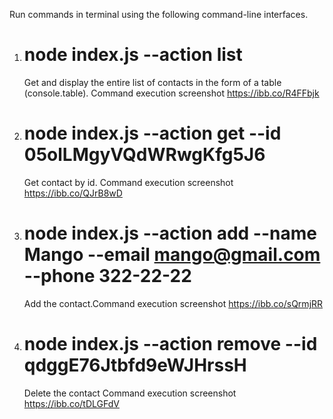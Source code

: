 Run commands in terminal using the following command-line interfaces.

1. # node index.js --action list
   Get and display the entire list of contacts in the form of a table
   (console.table). Command execution screenshot https://ibb.co/R4FFbjk
2. # node index.js --action get --id 05olLMgyVQdWRwgKfg5J6
   Get contact by id. Command execution screenshot https://ibb.co/QJrB8wD
3. # node index.js --action add --name Mango --email mango@gmail.com --phone 322-22-22
   Add the contact.Command execution screenshot https://ibb.co/sQrmjRR
4. # node index.js --action remove --id qdggE76Jtbfd9eWJHrssH
   Delete the contact Command execution screenshot https://ibb.co/tDLGFdV
